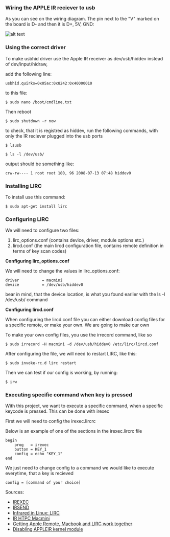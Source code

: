 ### Wiring the APPLE IR reciever to usb

As you can see on the wiring diagram. The pin next to the "V" marked on the board is D- and then it is D+, 5V, GND:

![alt text](https://raw.githubusercontent.com/MadsLudvig/appleirreciever/master/Apple%20IR%20to%20usb%20diagram.png?token=AhbQcaTgsNl_bHviLEdJ7d5b_S_f6k18ks5cmfjdwA%3D%3D)

### Using the correct driver

To make usbhid driver use the Apple IR receiver as dev/usb/hiddev instead of dev/input/hidraw,

add the following line:
```
usbhid.quirks=0x05ac:0x8242:0x40000010
```
to this file:
```
$ sudo nano /boot/cmdline.txt
```

Then reboot
```
$ sudo shutdown -r now
```
to check, that it is registred as hiddev, run the following commands, with only the IR reciever plugged into the usb ports
```
$ lsusb

$ ls -l /dev/usb/
```
output should be something like:
```
crw-rw---- 1 root root 180, 96 2008-07-13 07:48 hiddev0
```

### Installing LIRC

To install use this command:
```
$ sudo apt-get install lirc
```
### Configuring LIRC

We will need to configure two files:

1. lirc_options.conf (contains device, driver, module options etc.)
2. lircd.conf (the main lircd configuration file, contains remote definition in terms of key scan codes)

**Configuring lirc_options.conf**

We will need to change the values in lirc_options.conf:
```
driver          = macmini
device          = /dev/usb/hiddev0
```
bear in mind, that the device location, is what you found earlier with the ls -l /dev/usb/ command

**Configuring lircd.conf**

When configuring the lircd.conf file you can either download config files for a specific remote, or make your own.
We are going to make our own

To make your own config files, you use the irrecord command, like so
```
$ sudo irrecord -H macmini -d /dev/usb/hiddev0 /etc/lirc/lircd.conf
```
After configuring the file, we will need to restart LIRC, like this:
```
$ sudo invoke-rc.d lirc restart
```
Then we can test if our config is working, by running:
```
$ irw
```

### Executing specific command when key is pressed
With this project, we want to execute a specific command, when a specific keycode is pressed. This can be done with irexec

First we will need to config the irexec.lircrc

Below is an example of one of the sections in the irexec.lircrc file
```
begin
    prog   = irexec
    button = KEY_1
    config = echo "KEY_1"
end
```
We just need to change config to a command we would like to execute everytime, that a key is recieved
```
config = [command of your choice]
```

Sources:
* [IREXEC](http://www.lirc.org/html/irexec.html)
* [IRSEND](http://www.lirc.org/html/irsend.html)
* [Infrared in Linux: LIRC](https://idebian.wordpress.com/2008/07/15/infrared-in-linux-lirc/)
* [IR HTPC Macmini](https://forum.kodi.tv/showthread.php?tid=260292)
* [Getting Apple Remote, Macbook and LIRC work together](https://cweiske.de/tagebuch/Getting%20Apple%20Remote,%20Macbook%20and%20LIRC%20work%20together.htm)
* [Disabling APPLEIR kernel module](https://lwn.net/Articles/407938/)
